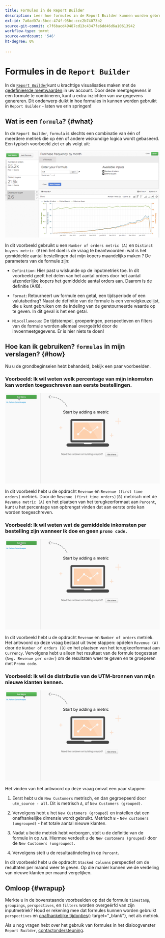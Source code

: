```yaml
---
title: Formules in de Report Builder
description: Leer hoe formules in de Report Builder kunnen worden gebruikt.
exl-id: 7a0ad07a-5bcc-474f-95bc-ccc2b74073b2
source-git-commit: c7f6bacd49487cd13c4347fe6dd46d6a10613942
workflow-type: tm+mt
source-wordcount: '546'
ht-degree: 0%

---
```


# Formules in de `Report Builder`

In de [`Report Builder`](../../tutorials/using-visual-report-builder.md)kunt u krachtige visualisaties maken met de [gedefinieerde meetwaarden](../../data-user/reports/ess-manage-data-metrics.md) in uw account. Door deze meetgegevens in een formule te combineren, kunt u extra inzichten van uw gegevens genereren. Dit onderwerp duikt in hoe formules in kunnen worden gebruikt in `Report Builder` - laten we erin springen!

## Wat is een `formula`? {#what}

In de `Report Builder`, `formula` is slechts een combinatie van één of meerdere metriek die op één of andere wiskundige logica wordt gebaseerd. Een typisch voorbeeld ziet er als volgt uit:

![](../../assets/formula-example.png)

In dit voorbeeld gebruikt u een `Number of orders metric (A)` en `Distinct buyers metric (B)`en het doel is de vraag te beantwoorden: wat is het gemiddelde aantal bestellingen dat mijn kopers maandelijks maken ? De parameters van de formule zijn:

* `Definition`: Hier past u wiskunde op de inputmetriek toe. In dit voorbeeld geeft het delen van het aantal orders door het aantal afzonderlijke kopers het gemiddelde aantal orders aan. Daarom is de definitie (A/B).

* `Format`: Retourneert uw formule een getal, een tijdsperiode of een valutabedrag? Naast de definitie van de formule is een vervolgkeuzelijst, die u kunt gebruiken om de indeling van de geretourneerde waarde op te geven. In dit geval is het een getal.

* `Miscellaneous`: De tijdstempel, groeperingen, perspectieven en filters van de formule worden allemaal overgeërfd door de invoermeetgegevens. Er is hier niets te doen!

## Hoe kan ik gebruiken? `formulas` in mijn verslagen? {#how}

Nu u de grondbeginselen hebt behandeld, bekijk een paar voorbeelden.

### Voorbeeld: Ik wil weten welk percentage van mijn inkomsten kan worden toegeschreven aan eerste bestellingen.

![Het gebruiken van formules om het percentage van opbrengst te vinden die aan eerste-tijdorden wordt toegeschreven](../../assets/first_time_orders.gif)

In dit voorbeeld hebt u de opdracht `Revenue` en `Revenue (first time orders)` metriek. Door de `Revenue (first time orders)(B)` metrisch met de `Revenue metric (A)` en het plaatsen van het terugkeerformaat aan `Percent`, kunt u het percentage van opbrengst vinden dat aan eerste orde kan worden toegeschreven.

### Voorbeeld: Ik wil weten wat de gemiddelde inkomsten per bestelling zijn wanneer ik doe en geen `promo code`.

![Het gebruiken van formules om de gemiddelde opbrengst per orde met en zonder bevorderingscodes te vinden](../../assets/promo_code.gif)

In dit voorbeeld hebt u de opdracht `Revenue` en `Number of orders` metriek. Het antwoord op deze vraag bestaat uit twee stappen: opdelen `Revenue (A)` door de `Number of orders (B)` en het plaatsen van het terugkeerformaat aan `Currency`. Vervolgens hebt u alleen het resultaat van de formule toegestaan (`Avg. Revenue per order`) om de resultaten weer te geven en te groeperen met `Promo code`.

### Voorbeeld: Ik wil de distributie van de UTM-bronnen van mijn nieuwe klanten kennen.

![Formules gebruiken om de distributie van UTM-bronnen van nieuwe klanten te vinden](../../assets/distro.gif)

Het vinden van het antwoord op deze vraag omvat een paar stappen:

1. Eerst hebt u de `New Customers` metrisch, en dan gegroepeerd door `utm_source - all`. Dit is metrisch `A`, of `New Customers (grouped)`.

1. Vervolgens hebt u het `New Customers (grouped)` en instellen dat een onafhankelijke dimensie wordt gebruikt. Metrisch `B` - `New customers (ungrouped)` - het totale aantal nieuwe klanten.

1. Nadat u beide metriek hebt verborgen, stelt u de definitie van de formule in op `A/B`. Hiermee verdeelt u de `New customers (grouped)` door de `New Customers (ungrouped)`.

1. Vervolgens stelt u de resultaatindeling in op `Percent`.

In dit voorbeeld hebt u de opdracht `Stacked Columns` perspectief om de resultaten per maand weer te geven. Op die manier kunnen we de verdeling van nieuwe klanten per maand vergelijken.

## Omloop {#wrapup}

Merkte u in de bovenstaande voorbeelden op dat de formule `timestamp`, `groupings`, `perspectives`, en `filters` worden overgeërfd van zijn inputmetriek? Houd er rekening mee dat formules kunnen worden gebruikt `perspectives` en [onafhankelijke tijdopties](../../tutorials/time-options-visual-rpt-bldr.md){: target=&quot;_blank&quot;}, net als metriek.

Als u nog vragen hebt over het gebruik van formules in het dialoogvenster `Report Builder`, [contactondersteuning](https://experienceleague.adobe.com/docs/commerce-knowledge-base/kb/troubleshooting/miscellaneous/mbi-service-policies.html).
